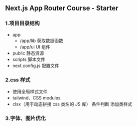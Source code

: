 ## Next.js App Router Course - Starter

### 1.项目目录结构

- app
  - /app/lib 获取数据函数
  - /app/ui UI 组件
- public 静态资源
- scripts 脚本文件
- next.config.js 配置文件

### 2.css 样式

- 使用全局样式文件
- tailwind、CSS modules
- clsx（用于动态拼接 css 类名的 JS 库） 条件判断 添加类样式

### 3.字体、图片优化
